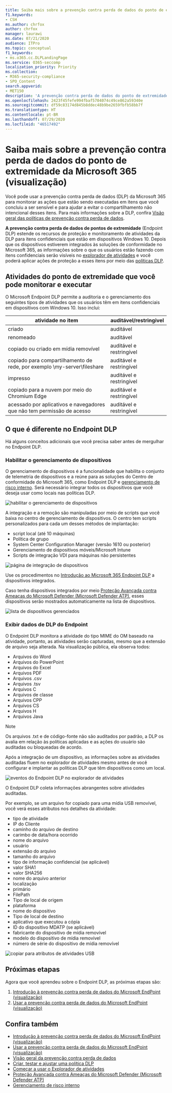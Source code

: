 ```yaml
---
title: Saiba mais sobre a prevenção contra perda de dados do ponto de extremidade da Microsoft 365 (visualização)
f1.keywords:
- CSH
ms.author: chrfox
author: chrfox
manager: laurawi
ms.date: 07/21/2020
audience: ITPro
ms.topic: conceptual
f1_keywords:
- ms.o365.cc.DLPLandingPage
ms.service: O365-seccomp
localization_priority: Priority
ms.collection:
- M365-security-compliance
- SPO_Content
search.appverid:
- MET150
description: 'A prevenção contra perda de dados do ponto de extremidade da Microsoft 365 estende o monitoramento de atividades de arquivo e ações de proteção para os pontos de extremidade desse arquivo. Os arquivos do são visíveis nas soluções do Centro de conformidade do Microsoft 365 '
ms.openlocfilehash: 2423f45fefe994fbaf5704074c49ce862a59340e
ms.sourcegitcommit: df59c83174d845b8ddec48b9be2659fbfb58bb7f
ms.translationtype: HT
ms.contentlocale: pt-BR
ms.lasthandoff: 07/29/2020
ms.locfileid: "46517492"
---
```

# <a name="learn-about-microsoft-365-endpoint-data-loss-prevention-preview"></a>Saiba mais sobre a prevenção contra perda de dados do ponto de extremidade da Microsoft 365 (visualização)

Você pode usar a prevenção contra perda de dados (DLP) da Microsoft 365 para monitorar as ações que estão sendo executadas em itens que você concluiu a ser sensível e para ajudar a evitar o compartilhamento não intencional desses itens. Para mais informações sobre a DLP, confira [Visão geral das políticas de prevenção contra perda de dados](data-loss-prevention-policies.md).

**A prevenção contra perda de dados de pontos de extremidade** (Endpoint DLP) estende os recursos de proteção e monitoramento de atividades da DLP para itens confidenciais que estão em dispositivos Windows 10. Depois que os dispositivos estiverem integrados às soluções de conformidade no Microsoft 365, as informações sobre o que os usuários estão fazendo com itens confidenciais serão visíveis no [explorador de atividades](data-classification-activity-explorer.md) e você poderá aplicar ações de proteção a esses itens por meio das [políticas DLP](create-test-tune-dlp-policy.md).

## <a name="endpoint-activities-you-can-monitor-and-take-action-on"></a>Atividades do ponto de extremidade que você pode monitorar e executar

O Microsoft Endpoint DLP permite a auditoria e o gerenciamento dos seguintes tipos de atividades que os usuários têm em itens confidenciais em dispositivos com Windows 10. Isso inclui:


|atividade no item |auditável/restringivel  |
|---------|---------|
|criado    | auditável      |
|renomeado    |  auditável       |
|copiado ou criado em mídia removível     |     auditável e restringível|
|copiado para compartilhamento de rede, por exemplo \\my-server\fileshare   |     auditável e restringível    |
|impresso |    auditável e restringível       |
|copiado para a nuvem por meio do Chromium Edge    |   auditável e restringível        |
|acessado por aplicativos e navegadores que não tem permissão de acesso    |  auditável e restringível       |

## <a name="whats-different-in-endpoint-dlp"></a>O que é diferente no Endpoint DLP

Há alguns conceitos adicionais que você precisa saber antes de mergulhar no Endpoint DLP.

### <a name="enabling-device-management"></a>Habilitar o gerenciamento de dispositivos

O gerenciamento de dispositivos é a funcionalidade que habilita o conjunto de telemetria de dispositivos e a reúne para as soluções do Centro de conformidade do Microsoft 365, como Endpoint DLP e [gerenciamento de risco interno](insider-risk-management.md). Será necessário integrar todos os dispositivos que você deseja usar como locais nas políticas DLP.

![habilitar o gerenciamento de dispositivos](../media/endpoint-dlp-learn-about-1-enable-device-management.png)

A integração e a remoção são manipuladas por meio de scripts que você baixa no centro de gerenciamento de dispositivos. O centro tem scripts personalizados para cada um desses métodos de implantação:

- script local (até 10 máquinas)
- Política de grupo
- System Center Configuration Manager (versão 1610 ou posterior)
- Gerenciamento de dispositivos móveis/Microsoft Intune
- Scripts de integração VDI para máquinas não persistentes

![página de integração de dispositivos](../media/endpoint-dlp-learn-about-3-device-onboarding-page.png)

 Use os procedimentos no [Introdução ao Microsoft 365 Endpoint DLP](endpoint-dlp-getting-started.md) a dispositivos integrados.

Caso tenha dispositivos integrados por meio [Proteção Avançada contra Ameaças do Microsoft Defender (Microsoft Defender ATP)](https://docs.microsoft.com/windows/security/threat-protection/), esses dispositivos serão mostrados automaticamente na lista de dispositivos.

![lista de dispositivos gerenciados](../media/endpoint-dlp-learn-about-2-device-list.png)

### <a name="viewing-endpoint-dlp-data"></a>Exibir dados de DLP do Endpoint

 O Endpoint DLP monitora a atividade do tipo MIME do OM baseado na atividade, portanto, as atividades serão capturadas, mesmo que a extensão de arquivo seja alterada. Na visualização pública, ela observa todos:

- Arquivos do Word
- Arquivos do PowerPoint
- Arquivos do Excel
- Arquivos PDF
- Arquivos .csv
- Arquivos .tsv
- Arquivos C
- Arquivos de classe
- Arquivos CPP
- Arquivos CS
- Arquivos H
- Arquivos Java

> [!NOTE]
> Os arquivos .txt e de código-fonte não são auditados por padrão, a DLP os avalia em relação às políticas aplicadas e as ações do usuário são auditadas ou bloqueadas de acordo.

Após a integração de um dispositivo, as informações sobre as atividades auditadas fluem no explorador de atividades mesmo antes de você configurar e implantar as políticas DLP que têm dispositivos como um local.

![eventos do Endpoint DLP no explorador de atividades](../media/endpoint-dlp-learn-about-4-activity-explorer.png)

O Endpoint DLP coleta informações abrangentes sobre atividades auditadas.

Por exemplo, se um arquivo for copiado para uma mídia USB removível, você verá esses atributos nos detalhes da atividade:

- tipo de atividade
- IP do Cliente
- caminho do arquivo de destino
- carimbo de data/hora ocorrido
- nome do arquivo
- usuário
- extensão do arquivo
- tamanho do arquivo
- tipo de informação confidencial (se aplicável)
- valor SHA1
- valor SHA256
- nome do arquivo anterior
- localização
- primário
- FilePath
- Tipo de local de origem
- plataforma
- nome do dispositivo
- Tipo de local de destino
- aplicativo que executou a cópia
- ID do dispositivo MDATP (se aplicável)
- fabricante do dispositivo de mídia removível
- modelo do dispositivo de mídia removível
- número de série do dispositivo de mídia removível

![copiar para atributos de atividades USB](../media/endpoint-dlp-learn-about-5-activity-attributes.png)

## <a name="next-steps"></a>Próximas etapas

Agora que você aprendeu sobre o Endpoint DLP, as próximas etapas são:

1) [Introdução à prevenção contra perda de dados do Microsoft EndPoint (visualização)](endpoint-dlp-getting-started.md)
2) [Usar a prevenção contra perda de dados do Microsoft EndPoint (visualização)](endpoint-dlp-using.md)

## <a name="see-also"></a>Confira também

- [Introdução à prevenção contra perda de dados do Microsoft EndPoint (visualização)](endpoint-dlp-getting-started.md)
- [Usar a prevenção contra perda de dados do Microsoft EndPoint (visualização)](endpoint-dlp-using.md)
- [Visão geral da prevenção contra perda de dados](data-loss-prevention-policies.md)
- [Criar, testar e ajustar uma política DLP](create-test-tune-dlp-policy.md)
- [Começar a usar o Explorador de atividades](data-classification-activity-explorer.md)
- [Proteção Avançada contra Ameaças do Microsoft Defender (Microsoft Defender ATP)](https://docs.microsoft.com/windows/security/threat-protection/)
- [Gerenciamento de risco interno](insider-risk-management.md)